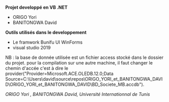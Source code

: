 **Projet developpé en VB .NET**

- ORIGO Yori
- BANITONGWA David

**Outils utilisés dans le developpement**

- Le framwork Bunifu UI WinForms
- visual studio 2019

NB : la base de donnée utilisée est un fichier access stocké dans le dossier du projet. pour la compilation sur une autre machine, il faut changer le chemin d'accée c'est à dire 
le provider("Provider=Microsoft.ACE.OLEDB.12.0;Data Source=C:\Users\david\source\repos\ORIGO_YORI_et_BANITONGWA_DAVID\ORIGO_YORI_et_BANITONGWA_DAVID\BD_Societe_MB.accdb"). 

*ORIGO Yori , BANITONGWA David, Université Internationnal de Tunis*

